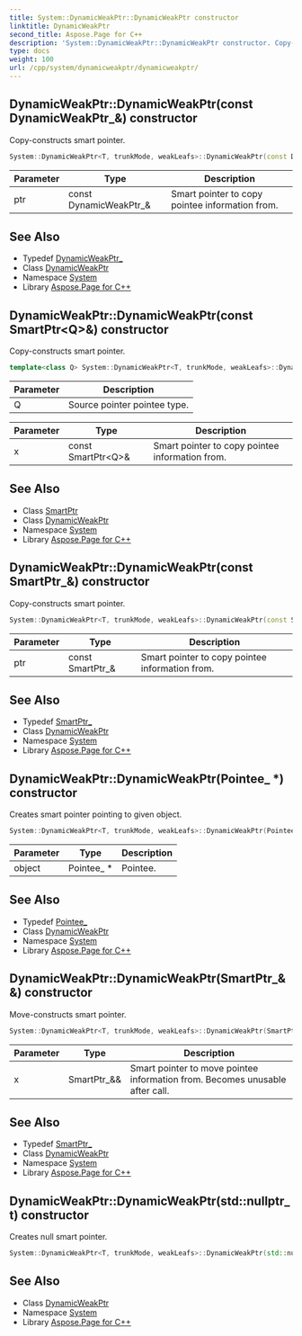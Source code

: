 ```yaml
---
title: System::DynamicWeakPtr::DynamicWeakPtr constructor
linktitle: DynamicWeakPtr
second_title: Aspose.Page for C++
description: 'System::DynamicWeakPtr::DynamicWeakPtr constructor. Copy-constructs smart pointer in C++.'
type: docs
weight: 100
url: /cpp/system/dynamicweakptr/dynamicweakptr/
---
```

## DynamicWeakPtr::DynamicWeakPtr(const DynamicWeakPtr_\&) constructor


Copy-constructs smart pointer.

```cpp
System::DynamicWeakPtr<T, trunkMode, weakLeafs>::DynamicWeakPtr(const DynamicWeakPtr_ &ptr)
```


| Parameter | Type | Description |
| --- | --- | --- |
| ptr | const DynamicWeakPtr_\& | Smart pointer to copy pointee information from. |

## See Also

* Typedef [DynamicWeakPtr_](../dynamicweakptr_/)
* Class [DynamicWeakPtr](../)
* Namespace [System](../../)
* Library [Aspose.Page for C++](../../../)
## DynamicWeakPtr::DynamicWeakPtr(const SmartPtr\<Q\>\&) constructor


Copy-constructs smart pointer.

```cpp
template<class Q> System::DynamicWeakPtr<T, trunkMode, weakLeafs>::DynamicWeakPtr(const SmartPtr<Q> &x)
```


| Parameter | Description |
| --- | --- |
| Q | Source pointer pointee type. |

| Parameter | Type | Description |
| --- | --- | --- |
| x | const SmartPtr\<Q\>\& | Smart pointer to copy pointee information from. |

## See Also

* Class [SmartPtr](../../smartptr/)
* Class [DynamicWeakPtr](../)
* Namespace [System](../../)
* Library [Aspose.Page for C++](../../../)
## DynamicWeakPtr::DynamicWeakPtr(const SmartPtr_\&) constructor


Copy-constructs smart pointer.

```cpp
System::DynamicWeakPtr<T, trunkMode, weakLeafs>::DynamicWeakPtr(const SmartPtr_ &ptr)
```


| Parameter | Type | Description |
| --- | --- | --- |
| ptr | const SmartPtr_\& | Smart pointer to copy pointee information from. |

## See Also

* Typedef [SmartPtr_](../smartptr_/)
* Class [DynamicWeakPtr](../)
* Namespace [System](../../)
* Library [Aspose.Page for C++](../../../)
## DynamicWeakPtr::DynamicWeakPtr(Pointee_ *) constructor


Creates smart pointer pointing to given object.

```cpp
System::DynamicWeakPtr<T, trunkMode, weakLeafs>::DynamicWeakPtr(Pointee_ *object)
```


| Parameter | Type | Description |
| --- | --- | --- |
| object | Pointee_ * | Pointee. |

## See Also

* Typedef [Pointee_](../pointee_/)
* Class [DynamicWeakPtr](../)
* Namespace [System](../../)
* Library [Aspose.Page for C++](../../../)
## DynamicWeakPtr::DynamicWeakPtr(SmartPtr_\&&) constructor


Move-constructs smart pointer.

```cpp
System::DynamicWeakPtr<T, trunkMode, weakLeafs>::DynamicWeakPtr(SmartPtr_ &&x)
```


| Parameter | Type | Description |
| --- | --- | --- |
| x | SmartPtr_\&& | Smart pointer to move pointee information from. Becomes unusable after call. |

## See Also

* Typedef [SmartPtr_](../smartptr_/)
* Class [DynamicWeakPtr](../)
* Namespace [System](../../)
* Library [Aspose.Page for C++](../../../)
## DynamicWeakPtr::DynamicWeakPtr(std::nullptr_t) constructor


Creates null smart pointer.

```cpp
System::DynamicWeakPtr<T, trunkMode, weakLeafs>::DynamicWeakPtr(std::nullptr_t=nullptr)
```

## See Also

* Class [DynamicWeakPtr](../)
* Namespace [System](../../)
* Library [Aspose.Page for C++](../../../)
